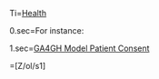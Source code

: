 Ti=<a href="index.php?action=doc&file=S/About/Conference/Theme/Use/Health/0.md">Health</a>

0.sec=For instance:

1.sec=<a href="index.php?action=list&file=Wx/org/genomicsandhealth/REWG/Demo/">GA4GH Model Patient Consent</a>

=[Z/ol/s1]